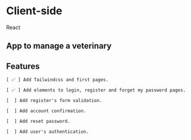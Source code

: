 # Client-side

React

## App to manage a veterinary

## Features

    [ ✅ ] Add Tailwindcss and first pages.

    [ ✅ ] Add elements to login, register and forget my password pages.

    [  ] Add register's form validation.
    
    [  ] Add account confirmation.

    [  ] Add reset password.

    [  ] Add user's authentication.